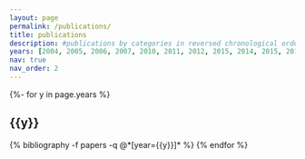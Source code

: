 ```yaml
---
layout: page
permalink: /publications/
title: publications
description: #publications by categories in reversed chronological order. generated by jekyll-scholar.
years: [2004, 2005, 2006, 2007, 2010, 2011, 2012, 2015, 2014, 2015, 2016, 2017, 2018, 2019, 2020]
nav: true
nav_order: 2
---
```

<!-- _pages/publications.md -->
<div class="publications">

{%- for y in page.years %}
  <h2 class="year">{{y}}</h2>
  {% bibliography -f papers -q @*[year={{y}}]* %}
{% endfor %}

</div>
